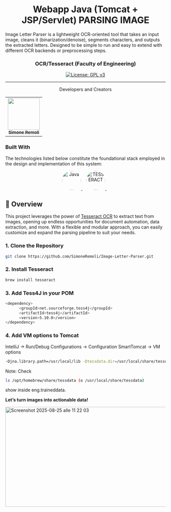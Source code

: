 <h1 align="center">
  Webapp Java (Tomcat + JSP/Servlet) PARSING IMAGE
</h1>
Image Letter Parser is a lightweight OCR-oriented tool that takes an input image, cleans it (binarization/denoise), segments characters, and outputs the extracted letters. Designed to be simple to run and easy to extend with different OCR backends or preprocessing steps.
<p align="center"> </p>


<p align="center"></p>
<h3 align="center">OCR/Tesseract (Faculty of Engineering) </h3>

<p align="center">
  <a href="https://www.gnu.org/licenses/gpl-3.0.html#license-text"><img src="https://img.shields.io/github/license/1Panel-dev/maxkb?color=%231890FF" alt="License: GPL v3"></a> 
</p>
<hr/>
<p align="center">Developers and Creators </p>
<table align="center"> <tr> <td align="center"> <a href="https://github.com/SimoneRemoli"> <img src="https://avatars.githubusercontent.com/u/118252611?v=4" width="100px;" alt=""/><br /> <sub><b>Simone Remoli</b></sub> </a> </td> </tr> </table>


### Built With

The technologies listed below constitute the foundational stack employed in the design and implementation of this system:
<p align="center"> <a href="https://www.oracle.com/java/" target="_blank"> <img src="https://img.icons8.com/color/96/000000/java-coffee-cup-logo.png" alt="Java" title="Java" width="60" style="border-radius: 50%;"/> </a> &nbsp;&nbsp; <a href="https://github.com/tesseract-ocr/tesseract" target="_blank"> <img src="https://www.heise.de/download/media/tesseract-ocr/tesseract-ocr_1-1-30.jpg" alt="TESSERACT" title="TESSERACT" width="60" style="border-radius: 50%;"/> </a> &nbsp;&nbsp; </p>


## 🚦 Overview

This project leverages the power of [Tesseract OCR](https://github.com/tesseract-ocr/tesseract) to extract text from images, opening up endless opportunities for document automation, data extraction, and more. With a flexible and modular approach, you can easily customize and expand the parsing pipeline to suit your needs.

### 1. Clone the Repository

```bash
git clone https://github.com/SimoneRemoli/Image-Letter-Parser.git
```

### 2. Install Tesseract

```bash
brew install tesseract
```

### 3. Add Tess4J in your POM

```bash
<dependency>
      <groupId>net.sourceforge.tess4j</groupId>
      <artifactId>tess4j</artifactId>
      <version>5.10.0</version>
</dependency>
```

### 4. Add VM options to Tomcat

IntelliJ → Run/Debug Configurations → Configuration SmartTomcat → VM options

```bash
-Djna.library.path=/usr/local/lib -Dtessdata.dir=/usr/local/share/tessdata
```
Note: Check 
```bash
ls /opt/homebrew/share/tessdata (o /usr/local/share/tessdata)
```
show inside eng.traineddata.


**Let’s turn images into actionable data!**

<img width="825" height="314" alt="Screenshot 2025-08-25 alle 11 22 03" src="https://github.com/user-attachments/assets/2bdfdc18-3c1e-47b6-a3f2-f687ada0fe07" />



